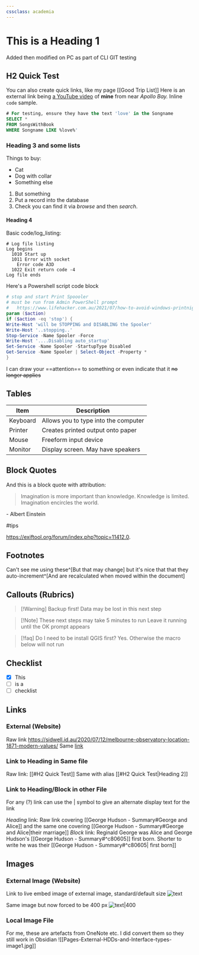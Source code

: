 ```yaml
---
cssclass: academia
---  
```

# This is a Heading 1
Added then modified on PC as part of CLI GIT testing
## H2 Quick Test

  You can also create quick links, like my page [[Good Trip List]]   Here is an external link being [a YouTube video](https://www.youtube.com/watch?v=VPBmshzmtVM) of **mine** from near *Apollo Bay.*  Inline `code` sample.
 
```sql
# For testing, ensure they have the text 'love' in the Songname
SELECT *
FROM SongsWithBook
WHERE Songname LIKE %love%'
````

### Heading 3 and some lists
Things to buy:
- Cat
- Dog with collar
- Something else

1. But something
2. Put a record into the database
3. Check you can find it via *browse* and then *search*.
#### Heading 4
Basic code/log_listing:

```
# Log file listing
Log begins
  1010 Start up
  1011 Error with socket
    Error code A3D
  1022 Exit return code -4
Log file ends
```

Here's a Powershell script code block

```powershell
# stop and start Print Spoooler
# must be run from Admin PowerShell prompt
#   https://www.lifehacker.com.au/2021/07/how-to-avoid-windows-printnightmare-security-threat/
param ($action)
if ($action -eq 'stop') {
Write-Host 'will be STOPPING and DISABLING the Spooler'
Write-Host '..stopping..'
Stop-Service -Name Spooler -Force
Write-Host '....Disabling auto_startup'
Set-Service -Name Spooler -StartupType Disabled
Get-Service -Name Spooler | Select-Object -Property *
}
```

I can draw your ==attention== to something or even indicate that it ~~no longer applies~~  

## Tables

Item | Description
---- | ---
Keyboard | Allows you to type into the computer
Printer | Creates printed output onto paper
Mouse | Freeform input device 
Monitor  | Display screen. May have speakers 

## Block Quotes
And this is a block quote with attribution:

>Imagination is more important than knowledge. Knowledge is limited. Imagination encircles the world.

\- Albert Einstein

#tips

https://exiftool.org/forum/index.php?topic=11412.0.

## Footnotes
Can't see me using these^[But that may change] but it's nice that that they auto-increment^[And are recalculated when moved within the document]

## Callouts (Rubrics)

>[!Warning] Backup first!
>Data may be lost in this next step

>[!Note] These next steps may take 5 minutes to run
> Leave it running until the OK prompt appears

>[!faq] Do I need to be install QGIS first?
> Yes. Otherwise the macro below will not run
## Checklist

- [x] This
- [ ] is a
- [ ] checklist

## Links

### External (Website)

Raw link https://sidwell.id.au/2020/07/12/melbourne-observatory-location-1871-modern-values/
Same [link](https://sidwell.id.au/2020/07/12/melbourne-observatory-location-1871-modern-values/)

### Link to Heading in Same file

Raw link: [[#H2 Quick Test]]
Same with alias [[#H2 Quick Test|Heading 2]]

### Link to Heading/Block in other File 
For any (?) link can use the | symbol to give an alternate display text for the link

*Heading* link: Raw link covering [[George Hudson - Summary#George and Alice]] and the same one covering [[George Hudson - Summary#George and Alice|their marriage]]
*Block* link: Reginald George was Alice and George Hudson's [[George Hudson - Summary#^c80605]]  first born.   Shorter to write he was their [[George Hudson - Summary#^c80605| first born]] 

## Images
### External Image (Website)
Link to live embed image of external image, standard/default size
![text](https://content.ngv.vic.gov.au/col-images/api/EXHI013687/1920)

Same image but now forced to be 400 px
![text|400](https://content.ngv.vic.gov.au/col-images/api/EXHI013687/1920)

### Local Image File
For me, these are artefacts from OneNote etc. I did convert them so they still work in Obsidian
![[Pages-External-HDDs-and-Interface-types-image1.jpg]]
